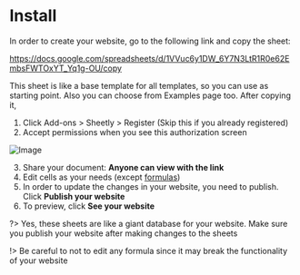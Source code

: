 # Install

In order to create your website, go to the following link and copy the sheet:

https://docs.google.com/spreadsheets/d/1VVuc6y1DW_6Y7N3LtR1R0e62EmbsFWTOxYT_Yq1g-OU/copy

This sheet is like a base template for all templates, so you can use as starting point. Also you can choose from Examples page too. After copying it,

1. Click Add-ons > Sheetly > Register (Skip this if you already registered)
2. Accept permissions when you see this authorization screen

![Image](https://sheetly.s3.amazonaws.com/docs/oauth.png)

3. Share your document: <b>Anyone can view with the link</b>
4. Edit cells as your needs (except <u>formulas</u>)
5. In order to update the changes in your website, you need to publish. Click <b>Publish your website</b>
6. To preview, click <b>See your website</b>

?> Yes, these sheets are like a giant database for your website. Make sure you publish your website after making changes to the sheets

!> Be careful to not to edit any formula since it may break the functionality of your website
